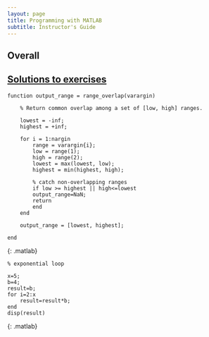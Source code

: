 ```yaml
---
layout: page
title: Programming with MATLAB
subtitle: Instructor's Guide
---
```

## Overall

## [Solutions to exercises](06-defensive.html)
~~~
function output_range = range_overlap(varargin)

	% Return common overlap among a set of [low, high] ranges.

	lowest = -inf;
	highest = +inf;

	for i = 1:nargin
	    range = varargin{i};
	    low = range(1);
	    high = range(2);
	    lowest = max(lowest, low);
	    highest = min(highest, high);
	   
	    % catch non-overlapping ranges
	    if low >= highest || high<=lowest
		output_range=NaN;
		return
	    end
	end

	output_range = [lowest, highest];

end
~~~
{: .matlab}

~~~
% exponential loop

x=5;
b=4;
result=b;
for i=2:x
    result=result*b;
end
disp(result)
~~~
{: .matlab}
